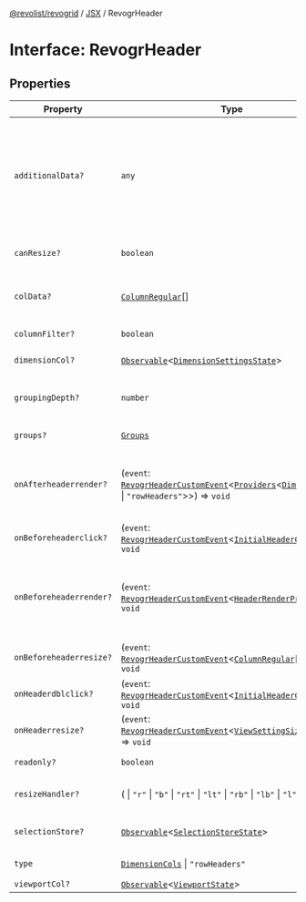 [@revolist/revogrid](README.md) / [JSX](Namespace.JSX.md) / RevogrHeader

# Interface: RevogrHeader

## Properties

| Property | Type | Description | Defined in |
| ------ | ------ | ------ | ------ |
| `additionalData?` | `any` | Extra properties to pass into header renderer, such as vue or react components to handle parent | [src/components.d.ts:1820](https://github.com/revolist/revogrid/blob/52c8861ed92574ba1d5817b32afec294ddb1f986/src/components.d.ts#L1820) |
| `canResize?` | `boolean` | If columns can be resized | [src/components.d.ts:1824](https://github.com/revolist/revogrid/blob/52c8861ed92574ba1d5817b32afec294ddb1f986/src/components.d.ts#L1824) |
| `colData?` | [`ColumnRegular`](Interface.ColumnRegular.md)[] | Columns - defines an array of grid columns. | [src/components.d.ts:1828](https://github.com/revolist/revogrid/blob/52c8861ed92574ba1d5817b32afec294ddb1f986/src/components.d.ts#L1828) |
| `columnFilter?` | `boolean` | Column filter | [src/components.d.ts:1832](https://github.com/revolist/revogrid/blob/52c8861ed92574ba1d5817b32afec294ddb1f986/src/components.d.ts#L1832) |
| `dimensionCol?` | [`Observable`](TypeAlias.Observable.md)\<[`DimensionSettingsState`](Interface.DimensionSettingsState.md)\> | Dimension settings X | [src/components.d.ts:1836](https://github.com/revolist/revogrid/blob/52c8861ed92574ba1d5817b32afec294ddb1f986/src/components.d.ts#L1836) |
| `groupingDepth?` | `number` | Grouping depth, how many levels of grouping | [src/components.d.ts:1840](https://github.com/revolist/revogrid/blob/52c8861ed92574ba1d5817b32afec294ddb1f986/src/components.d.ts#L1840) |
| `groups?` | [`Groups`](TypeAlias.Groups.md) | Column groups | [src/components.d.ts:1844](https://github.com/revolist/revogrid/blob/52c8861ed92574ba1d5817b32afec294ddb1f986/src/components.d.ts#L1844) |
| `onAfterheaderrender?` | (`event`: [`RevogrHeaderCustomEvent`](Interface.RevogrHeaderCustomEvent.md)\<[`Providers`](TypeAlias.Providers.md)\<[`DimensionCols`](TypeAlias.DimensionCols.md) \| `"rowHeaders"`\>\>) => `void` | After all header cells rendered. Finalizes cell rendering. | [src/components.d.ts:1848](https://github.com/revolist/revogrid/blob/52c8861ed92574ba1d5817b32afec294ddb1f986/src/components.d.ts#L1848) |
| `onBeforeheaderclick?` | (`event`: [`RevogrHeaderCustomEvent`](Interface.RevogrHeaderCustomEvent.md)\<[`InitialHeaderClick`](TypeAlias.InitialHeaderClick.md)\>) => `void` | On initial header click | [src/components.d.ts:1852](https://github.com/revolist/revogrid/blob/52c8861ed92574ba1d5817b32afec294ddb1f986/src/components.d.ts#L1852) |
| `onBeforeheaderrender?` | (`event`: [`RevogrHeaderCustomEvent`](Interface.RevogrHeaderCustomEvent.md)\<[`HeaderRenderProps`](TypeAlias.HeaderRenderProps.md)\>) => `void` | Before each header cell render function. Allows to override cell properties | [src/components.d.ts:1856](https://github.com/revolist/revogrid/blob/52c8861ed92574ba1d5817b32afec294ddb1f986/src/components.d.ts#L1856) |
| `onBeforeheaderresize?` | (`event`: [`RevogrHeaderCustomEvent`](Interface.RevogrHeaderCustomEvent.md)\<[`ColumnRegular`](Interface.ColumnRegular.md)[]\>) => `void` | On before header resize | [src/components.d.ts:1860](https://github.com/revolist/revogrid/blob/52c8861ed92574ba1d5817b32afec294ddb1f986/src/components.d.ts#L1860) |
| `onHeaderdblclick?` | (`event`: [`RevogrHeaderCustomEvent`](Interface.RevogrHeaderCustomEvent.md)\<[`InitialHeaderClick`](TypeAlias.InitialHeaderClick.md)\>) => `void` | On header double click | [src/components.d.ts:1864](https://github.com/revolist/revogrid/blob/52c8861ed92574ba1d5817b32afec294ddb1f986/src/components.d.ts#L1864) |
| `onHeaderresize?` | (`event`: [`RevogrHeaderCustomEvent`](Interface.RevogrHeaderCustomEvent.md)\<[`ViewSettingSizeProp`](TypeAlias.ViewSettingSizeProp.md)\>) => `void` | On header resize | [src/components.d.ts:1868](https://github.com/revolist/revogrid/blob/52c8861ed92574ba1d5817b32afec294ddb1f986/src/components.d.ts#L1868) |
| `readonly?` | `boolean` | Readonly mode | [src/components.d.ts:1872](https://github.com/revolist/revogrid/blob/52c8861ed92574ba1d5817b32afec294ddb1f986/src/components.d.ts#L1872) |
| `resizeHandler?` | ( \| `"r"` \| `"b"` \| `"rt"` \| `"lt"` \| `"rb"` \| `"lb"` \| `"l"` \| `"t"`)[] | Defines resize position | [src/components.d.ts:1876](https://github.com/revolist/revogrid/blob/52c8861ed92574ba1d5817b32afec294ddb1f986/src/components.d.ts#L1876) |
| `selectionStore?` | [`Observable`](TypeAlias.Observable.md)\<[`SelectionStoreState`](TypeAlias.SelectionStoreState.md)\> | Selection, range, focus | [src/components.d.ts:1880](https://github.com/revolist/revogrid/blob/52c8861ed92574ba1d5817b32afec294ddb1f986/src/components.d.ts#L1880) |
| `type` | [`DimensionCols`](TypeAlias.DimensionCols.md) \| `"rowHeaders"` | Column type | [src/components.d.ts:1884](https://github.com/revolist/revogrid/blob/52c8861ed92574ba1d5817b32afec294ddb1f986/src/components.d.ts#L1884) |
| `viewportCol?` | [`Observable`](TypeAlias.Observable.md)\<[`ViewportState`](Interface.ViewportState.md)\> | Viewport X | [src/components.d.ts:1888](https://github.com/revolist/revogrid/blob/52c8861ed92574ba1d5817b32afec294ddb1f986/src/components.d.ts#L1888) |
